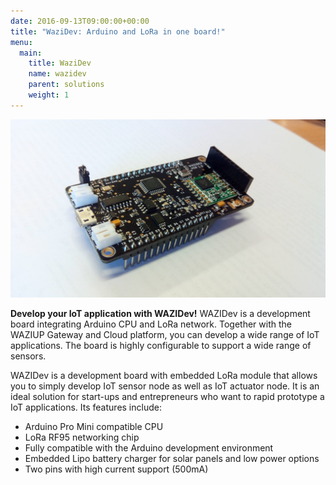 ```yaml
---
date: 2016-09-13T09:00:00+00:00
title: "WaziDev: Arduino and LoRa in one board!"
menu:
  main:
    title: WaziDev
    name: wazidev
    parent: solutions
    weight: 1
---
```


![WaziDev](images/WaziDev.jpg)

**Develop your IoT application with WAZIDev!**
WAZIDev is a development board integrating Arduino CPU and LoRa network.
Together with the WAZIUP Gateway and Cloud platform, you can develop a wide range of IoT applications.
The board is highly configurable to support a wide range of sensors.

WAZIDev is a development board with embedded LoRa module that allows you to simply develop IoT sensor node as well as IoT actuator node. 
It is an ideal solution for start-ups and entrepreneurs who want to rapid prototype a IoT applications.
Its features include:

- Arduino Pro Mini compatible CPU
- LoRa RF95 networking chip
- Fully compatible with the Arduino development environment
- Embedded Lipo battery charger for solar panels and low power options
- Two pins with high current support (500mA)


